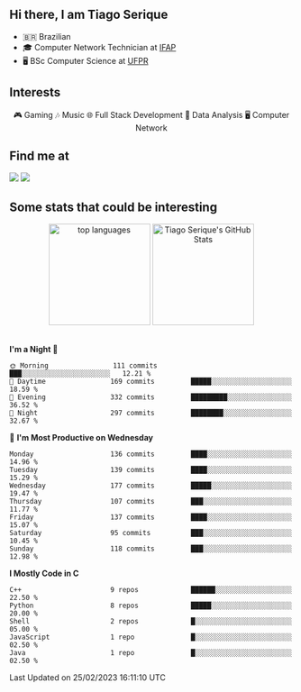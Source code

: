 
<h2> Hi there, I am Tiago Serique</h2>

<div>
	<ul>
		<li>🇧🇷 Brazilian</li>
		<li>🎓 Computer Network Technician at <a href="https://www.ifap.edu.br/">IFAP</a></li>
		<li>🖥️ BSc Computer Science at <a href="https://www.ufpr.br/portalufpr/">UFPR</a></li>
	</ul>
</div>


<h2>Interests</h2>

<div align="center">
	🎮 Gaming 🎶 Music 🌐 Full Stack Development 🎲 Data Analysis 🖥️ Computer Network
</div>

<h2>Find me at</h2>

<div>
	<a href="https://www.linkedin.com/in/tiago-serique"><img src="https://img.shields.io/badge/LinkedIn-0077B5?style=for-the-badge&logo=linkedin&logoColor=white"></a>
	<a href="https://www.instagram.com/tiago.serique/"><img src="https://img.shields.io/badge/Instagram-E4405F?style=for-the-badge&logo=instagram&logoColor=white"></a>
</div>

<h2>Some stats that could be interesting</h2>

<div align="center">
	<img height="180em" src="https://tiagoserique.vercel.app/api/top-langs/?layout=compact&theme=tokyonight&username=tiagoserique&langs_count=10&hide=makefile&exclude_repo=vim-mods" alt="top languages">
	<img height="180em" src="https://tiagoserique.vercel.app/api?username=tiagoserique&count_private=true&show_icons=true&theme=tokyonight&include_all_commits=true" alt="Tiago Serique's GitHub Stats">
</div> 

<br>

<!--START_SECTION:waka-->
**I'm a Night 🦉** 

```text
🌞 Morning                111 commits         ███░░░░░░░░░░░░░░░░░░░░░░   12.21 % 
🌆 Daytime                169 commits         █████░░░░░░░░░░░░░░░░░░░░   18.59 % 
🌃 Evening                332 commits         █████████░░░░░░░░░░░░░░░░   36.52 % 
🌙 Night                  297 commits         ████████░░░░░░░░░░░░░░░░░   32.67 % 
```
📅 **I'm Most Productive on Wednesday** 

```text
Monday                   136 commits         ████░░░░░░░░░░░░░░░░░░░░░   14.96 % 
Tuesday                  139 commits         ████░░░░░░░░░░░░░░░░░░░░░   15.29 % 
Wednesday                177 commits         █████░░░░░░░░░░░░░░░░░░░░   19.47 % 
Thursday                 107 commits         ███░░░░░░░░░░░░░░░░░░░░░░   11.77 % 
Friday                   137 commits         ████░░░░░░░░░░░░░░░░░░░░░   15.07 % 
Saturday                 95 commits          ███░░░░░░░░░░░░░░░░░░░░░░   10.45 % 
Sunday                   118 commits         ███░░░░░░░░░░░░░░░░░░░░░░   12.98 % 
```


**I Mostly Code in C** 

```text
C++                      9 repos             ██████░░░░░░░░░░░░░░░░░░░   22.50 % 
Python                   8 repos             █████░░░░░░░░░░░░░░░░░░░░   20.00 % 
Shell                    2 repos             █░░░░░░░░░░░░░░░░░░░░░░░░   05.00 % 
JavaScript               1 repo              █░░░░░░░░░░░░░░░░░░░░░░░░   02.50 % 
Java                     1 repo              █░░░░░░░░░░░░░░░░░░░░░░░░   02.50 % 
```




 Last Updated on 25/02/2023 16:11:10 UTC
<!--END_SECTION:waka-->
